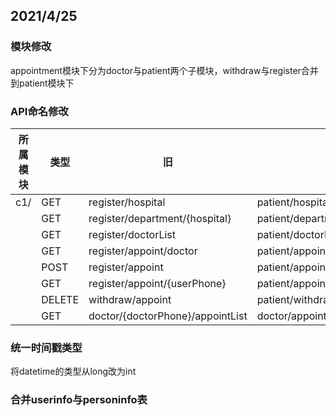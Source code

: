## 2021/4/25

### 模块修改

appointment模块下分为doctor与patient两个子模块，withdraw与register合并到patient模块下



### API命名修改

| 所属模块 | 类型   | 旧                               | 新                               |
| -------- | ------ | -------------------------------- | -------------------------------- |
| c1/      | GET    | register/hospital                | patient/hospital                 |
|          | GET    | register/department/{hospital}   | patient/department/{hospital}    |
|          | GET    | register/doctorList              | patient/doctorList               |
|          | GET    | register/appoint/doctor          | patient/appoint/doctor           |
|          | POST   | register/appoint                 | patient/appoint                  |
|          | GET    | register/appoint/{userPhone}     | patient/appoint/{patientPhone}   |
|          | DELETE | withdraw/appoint                 | patient/withdraw                 |
|          | GET    | doctor/{doctorPhone}/appointList | doctor/appointList/{doctorPhone} |



### 统一时间戳类型

将datetime的类型从long改为int



### 合并userinfo与personinfo表

 